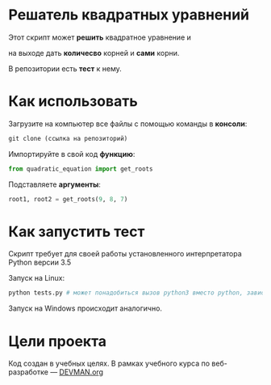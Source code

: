 # Решатель квадратных уравнений

Этот скрипт может **решить** квадратное уравнение и

на выходе дать **количесво** корней и **сами** корни.

В репозитории есть **тест** к нему.

# Как использовать

Загрузите на компьютер все файлы с помощью команды в **консоли**:
```python code
git clone (ссылка на репозиторий)
```
Импортируйте в свой код **функцию**:
```python code
from quadratic_equation import get_roots
```
Подставляете **аргументы**:
```python code
root1, root2 = get_roots(9, 8, 7)
```
# Как запустить тест

Скрипт требует для своей работы установленного интерпретатора Python версии 3.5

Запуск на Linux:

```bash
python tests.py # может понадобиться вызов python3 вместо python, зависит от настроек операционной системы
```

Запуск на Windows происходит аналогично.

# Цели проекта

Код создан в учебных целях. В рамках учебного курса по веб-разработке ― [DEVMAN.org](https://devman.org)
